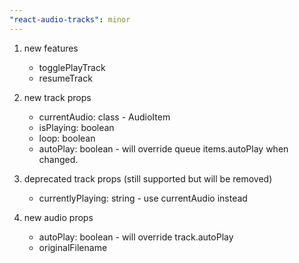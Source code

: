 ```yaml
---
"react-audio-tracks": minor
---
```


1. new features
    - togglePlayTrack
    - resumeTrack

2. new track props
    - currentAudio: class - AudioItem
    - isPlaying: boolean
    - loop: boolean
    - autoPlay: boolean - will override queue items.autoPlay when changed.

3. deprecated track props (still supported but will be removed)
    - currentlyPlaying: string - use currentAudio instead

4. new audio props
    - autoPlay: boolean - will override track.autoPlay
    - originalFilename